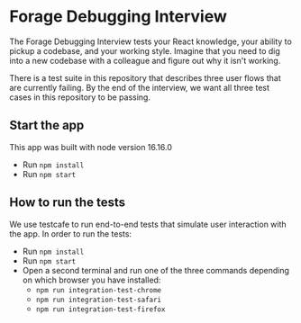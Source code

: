 # Forage Debugging Interview
The Forage Debugging Interview tests your React knowledge, your ability to pickup a codebase, and your working style. Imagine that you need to dig into a new codebase with a colleague and figure out why it isn't working.

There is a test suite in this repository that describes three user flows that are currently failing. By the end of the interview, we want all three test cases in this repository to be passing.

## Start the app
This app was built with node version 16.16.0
- Run `npm install`
- Run `npm start`

## How to run the tests
We use testcafe to run end-to-end tests that simulate user interaction with the app. In order to run the tests:
- Run `npm install`
- Run `npm start`
- Open a second terminal and run one of the three commands depending on which browser you have installed:
  - `npm run integration-test-chrome`
  - `npm run integration-test-safari`
  - `npm run integration-test-firefox`

